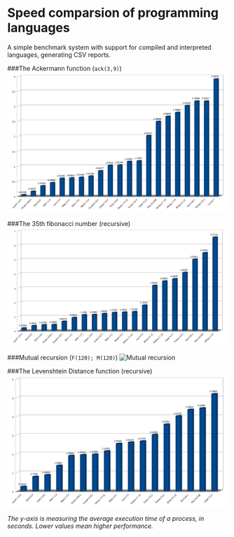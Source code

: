# Speed comparsion of programming languages

A simple benchmark system with support for compiled and interpreted languages, generating CSV reports.

###The Ackermann function (`ack(3,9)`)
![Ackermann recursive](https://raw.githubusercontent.com/trizen/language-benchmarks/master/Stats/Interpreted/ack-function-3-9.png)

###The 35th fibonacci number (recursive)
![Fibonacci recursive](https://raw.githubusercontent.com/trizen/language-benchmarks/master/Stats/Interpreted/fibonacci-35.png)

###Mutual recursion (`F(120); M(120)`)
![Mutual recursion](https://raw.githubusercontent.com/trizen/language-benchmarks/master/Stats/Interpreted/mutual-recursion-120.png)

###The Levenshtein Distance function (recursive)
![Levenshtein Distance](https://raw.githubusercontent.com/trizen/language-benchmarks/master/Stats/Interpreted/lev-distance.png)

_The y-axis is measuring the average execution time of a process, in seconds. Lower values mean higher performance._

